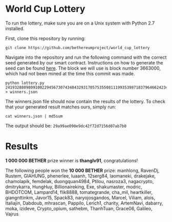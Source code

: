# World Cup Lottery

To run the lottery, make sure you are on a Unix system with Python 2.7 installed.

First, clone this repository by running:

```
git clone https://github.com/bethereumproject/world_cup_lottery
```

Navigate into the repository and run the following command with the correct seed generated by our smart contract. Instructions on how to generate the seed can be found [here](https://github.com/bethereumproject/lottery/tree/master/smart_contracts). The block we will use is block number 3663000, which had not been mined at the time this commit was made.

```
python lottery.py 24193288098091002294567307434843293170575355081119935398718379646624234869388 > winners.json
```

The winners.json file should now contain the results of the lottery. To check that your generated result matches ours, simply run:

```
cat winners.json | md5sum
```

The output should be: `29a99ae090e9dc42f72d7156d07ab7b0`

# Results

**1 000 000 BETHER** prize winner is **thanglv91**, congratulations!

The following people won the **10 000 BETHER** prize: manhlong, RavenDj, Rustem, GIAHUNG, phenerlee, luaanh, 12serg84, laomaneki, drakejake, chamolapik, femdelak, duongquan4984, Ptilou, nasroza3, nagacrypto, dmitrykarra, HungHuy, Billionaireking, Exe, shakumaster, modric, BHDOTCOM, Lampard14, flik8888, tomategrande, cha_mil, heartkiller, giangnttinkm, Javor15, Spack83, naryojosgandos, Marcel, Viliam, alois, Italiajin, Dabdoub, mhrascan, Pappilo, Lerich1, charity, ArtemNavi, dabarry, moka, izideve, Crypto_opium, sathebm, ThanhTuan, Grace06, Galileo, Vajrus

